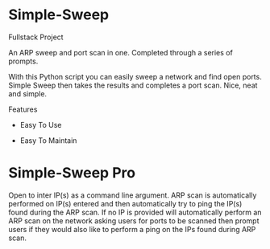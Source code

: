 # Simple-Sweep
Fullstack  Project

An ARP sweep and port scan in one. Completed through a series of prompts.

With this Python script you can easily sweep a network and find open ports.  Simple Sweep then takes the results and completes a port scan.  Nice, neat and simple.

Features

* Easy To Use

* Easy To Maintain

# Simple-Sweep Pro
Open to inter IP(s) as a command line argument. ARP scan is automatically performed on IP(s) entered and then automatically try to ping the IP(s) found during the ARP scan.  If no IP is provided will automatically perform an ARP scan on the network asking users for ports to be scanned then prompt users if they would also like to perform a ping on the IPs found during ARP scan.
